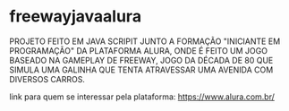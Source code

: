 # freewayjavaalura
PROJETO FEITO EM JAVA SCRIPIT JUNTO A FORMAÇÃO "INICIANTE EM PROGRAMAÇÃO" DA PLATAFORMA ALURA, ONDE É FEITO UM JOGO BASEADO NA GAMEPLAY DE FREEWAY, JOGO DA DÉCADA DE 80 QUE SIMULA UMA GALINHA QUE TENTA ATRAVESSAR UMA AVENIDA COM DIVERSOS CARROS.

link para quem se interessar pela plataforma: https://www.alura.com.br/

